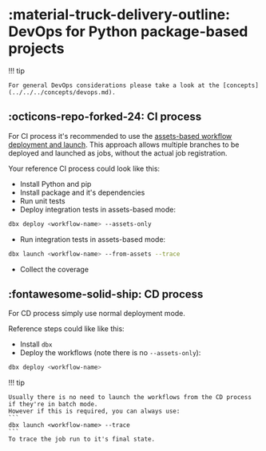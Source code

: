 # :material-truck-delivery-outline: DevOps for Python package-based projects

!!! tip

    For general DevOps considerations please take a look at the [concepts](../../../concepts/devops.md).


## :octicons-repo-forked-24: CI process

For CI process it's recommended to use the [assets-based workflow deployment and launch](../../../features/assets.md).
This approach allows multiple branches to be deployed and launched as jobs, without the actual job registration.

Your reference CI process could look like this:

* Install Python and pip
* Install package and it's dependencies
* Run unit tests
* Deploy integration tests in assets-based mode:
```bash
dbx deploy <workflow-name> --assets-only
```
* Run integration tests in assets-based mode:
```bash
dbx launch <workflow-name> --from-assets --trace
```
* Collect the coverage


## :fontawesome-solid-ship: CD process

For CD process simply use normal deployment mode.

Reference steps could like like this:

* Install `dbx`
* Deploy the workflows (note there is no `--assets-only`):

```bash
dbx deploy <workflow-name>
```

!!! tip

    Usually there is no need to launch the workflows from the CD process if they're in batch mode.
    However if this is required, you can always use:
    ```
    dbx launch <workflow-name> --trace
    ```
    To trace the job run to it's final state.

